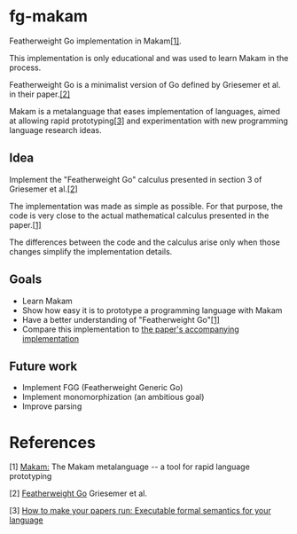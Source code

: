 # fg-makam
Featherweight Go implementation in Makam[[1]](#1).

This implementation is only educational and was used to learn Makam in the process.

Featherweight Go is a minimalist version of Go defined by Griesemer et al. in their paper.[[2]](#2)

Makam is a metalanguage that eases implementation of languages, aimed at allowing rapid prototyping[[3]](#3) and experimentation with new programming language research ideas.

## Idea
Implement the "Featherweight Go" calculus presented in section 3 of Griesemer et al.[[2]](#2)

The implementation was made as simple as possible. For that purpose, the code is very close to the actual mathematical calculus presented in the paper.[[1]](#1)

The differences between the code and the calculus arise only when those changes simplify the implementation details.

## Goals

 * Learn Makam
 * Show how easy it is to prototype a programming language with Makam
 * Have a better understanding of "Featherweight Go"[[1]](#1)
 * Compare this implementation to [the paper's accompanying implementation](https://github.com/rhu1/fgg)

## Future work

 * Implement FGG (Featherweight Generic Go)
 * Implement monomorphization (an ambitious goal)
 * Improve parsing

# References
<a id="1">[1]</a>
[Makam:](https://github.com/astampoulis/makam) The Makam metalanguage -- a tool for rapid language prototyping

<a id="2">[2]</a>
[Featherweight Go](https://arxiv.org/pdf/2005.11710.pdf) Griesemer et al.

<a id="3">[3]</a>
[How to make your papers run: Executable formal semantics for your language](https://www.tweag.io/blog/2019-11-28-PCF-makam-spec/)
